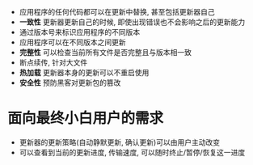 - 应用程序的任何代码都可以在更新中替换, 甚至包括更新器自己
- **一致性** 更新器更新自己的时候, 即使出现错误也不会影响之后的更新能力
- 通过版本号来标识应用程序的不同版本
- 应用程序可以在不同版本之间更新
- **完整性** 可以检查当前所有文件是否完整且与版本相一致
- 断点续传, 针对大文件
- **热加载** 更新器本身的更新可以不重启使用
- **安全性** 预防黑客对更新包的篡改

# 面向最终小白用户的需求
- 更新器的更新策略(自动静默更新, 确认更新)可以由用户主动改变
- 可以查看到当前的更新进度, 传输速度, 可以随时终止/暂停/恢复这一进度

